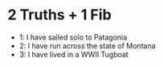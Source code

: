# 2 Truths + 1 Fib

* 1: I have sailed solo to Patagonia
* 2: I have run across the state of Montana
* 3: I have lived in a WWII Tugboat



